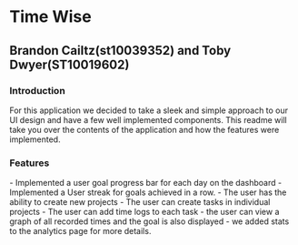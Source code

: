 <h1>Time Wise</h1>
<h2>Brandon Cailtz(st10039352) and Toby Dwyer(ST10019602)</h2>
<h3>Introduction</h3>
For this application we decided to take a sleek and simple approach to our UI design and have a few well implemented components.
This readme will take you over the contents of the application and how the features were implemented.

<h3>Features</h3>
- Implemented a user goal progress bar for each day on the dashboard
- Implemented a User streak for goals achieved in a row.
- The user has the ability to create new projects
- The user can create tasks in individual projects
- The user can add time logs to each task
- the user can view a graph of all recorded times and the goal is also displayed
- we added stats to the analytics page for more details.
